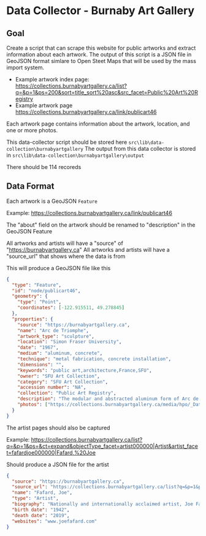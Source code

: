 # Data Collector - Burnaby Art Gallery

## Goal

Create a script that can scrape this website for public artworks and extract information about each artwork. The output of this script is a JSON file in GeoJSON format simlare to Open Steet Maps that will be used by the mass import system.

- Example artwork index page: https://collections.burnabyartgallery.ca/list?q=&p=1&ps=200&sort=title_sort%20asc&src_facet=Public%20Art%20Registry
- Example artwork page https://collections.burnabyartgallery.ca/link/publicart46

Each artwork page contains information about the artwork, location, and one or more photos.

This data-collector script should be stored here `src\lib\data-collection\burnabyartgallery`
The output from this data collector is stored in `src\lib\data-collection\burnabyartgallery\output`

There should be 114 recoreds

## Data Format

Each artwork is a GeoJSON `Feature`

Example: https://collections.burnabyartgallery.ca/link/publicart46

The "about" field on the artwork should be renamed to "description" in the GeoJSON Feature

All artworks and artists will have a "source" of "https://burnabyartgallery.ca"
All artworks and artists will have a "source_url" that shows where the data is from

This will produce a GeoJSON file like this

```json
{
  "type": "Feature",
  "id": "node/publicart46",
  "geometry": {
    "type": "Point",
    "coordinates": [-122.915511, 49.278845]
  },
  "properties": {
    "source": "https://burnabyartgallery.ca",
    "name": "Arc de Triomphe",
    "artwork_type": "sculpture",
    "location": "Simon Fraser University",
    "date": "1967",
    "medium": "aluminum, concrete",
    "technique": "metal fabrication, concrete installation",
    "dimensions": "",
    "keywords": "public art,architecture,France,SFU",
    "owner": "SFU Art Collection",
    "category": "SFU Art Collection",
    "accession number": "NA",
    "collection": "Public Art Registry",
    "description": "The modular and abstracted aluminum form of Arc de Triomphe, sited in the Academic Quadrangle’s east plaza, suggests a rendering of a rider atop their horse. The title of Jacques Huet’s sculpture directly references the low relief carvings featured at the Arc de Triomphe in Paris, built to commemorate both the French Revolutionary Wars and the Napoleonic Wars. Huet’s work may also pay homage to the tradition of equestrian statuary monumentalizing important figures. \n\nThis work is part of the Simon Fraser University Art Collection. The SFU Art Collection contains over 5,800 works. Approximately 1,000 works of art are shown throughout the campus and integrated in public, administrative and common learning spaces.  A selection of the most accessible in this diverse repository are incorporated into the City of Burnaby Public Art Registry. For more extensive information about the holdings at SFU, visit: https://www.sfu.ca/galleries/Collections.html (text provided by SFU)",
    "photos": ["https://collections.burnabyartgallery.ca/media/hpo/_Data/_Art_Gallery/_Unrestricted/2014/NA/NA_2014_SFU_Arc2.jpg?width=1200"]
  }
}
```

The artist pages should also be captured

Example: https://collections.burnabyartgallery.ca/list?q=&p=1&ps=&ct=expand&objectType_facet=artist000000|Artist&artist_facet=fafardjoe000000|Fafard,%20Joe

Should produce a JSON file for the artist

```json
{
  "source": "https://burnabyartgallery.ca",
  "source_url": "https://collections.burnabyartgallery.ca/list?q=&p=1&ps=&ct=expand&objectType_facet=artist000000|Artist&artist_facet=fafardjoe000000|Fafard,%20Joe",
  "name": "Fafard, Joe",
  "type": "Artist",
  "biography": "Nationally and internationally acclaimed artist, Joe Fafard, was born September 2, 1942 to French-Canadian parents in the small agricultural community of Ste. Marthe, Saskatchewan. He attended the University of Manitoba (BFA 1966) and Pennsylvania State University (MFA 1968). He was at the University of Saskatchewan, Regina from 1968 – 1974 and visiting lecturer at the University of California at Davis in 1980-1981. Joe Fafard is a distinguished full-time artist and sculptor who currently resides on an acreage near Lumsden, Saskatchewan.\n\nMr. Fafard is one of Canada’s leading professional visual artists and has exhibitions of a wide variety of work in galleries and museums across the country and around the world, including the United States, Great Britain, France and Japan. He is widely recognized as being at the forefront of his art, and his outstanding contributions to the arts have significantly raised the profile of both Saskatchewan and Canada on the national stage.\n\nHe was named an Officer of the Order of Canada in 1981; awarded the Architectural Institute of Canada Allied Arts Award in 1987; received an honorary degree from the University of Regina in 1989, and from the University of Manitoba in 2007; received the Saskatchewan Order of Merit in 2002; received the National Prix Montfort in 2003; received the Lieutenant Governor’s Saskatchewan Centennial Medal for the Arts in 2005; was named CTV Citizen of the Year in 2006; and the Saskatchewan Arts Board Lifetime Achievement Award in 2007. Joe Fafard also received his third honorary doctorate degree from the University of Saskatchewan in June of 2012.",
  "birth date": "1942",
  "death date": "2019",
  "websites": "www.joefafard.com"
}
```
